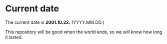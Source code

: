 # Current date

The current date is **2001.10.22.** (YYYY.MM.DD.)

This repository will be good when the world ends, so we will know how long it lasted.